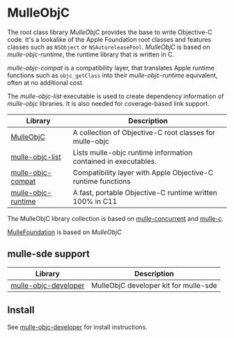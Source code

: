 # MulleObjC

The root class library *MulleObjC* provides the base to write Objective-C
code. It's a lookalike of the Apple Foundation root classes and features classes such
as `NSObject` or `NSAutoreleasePool`. *MulleObjC* is based on *mulle-objc-runtime*,
the runtime library that is written in C.

*mulle-objc-compat* is a compatibility layer, that translates Apple runtime functions
such as `objc_getClass` into their *mulle-objc-runtime* equivalent, often at no 
additional cost.

The *mulle-objc-list* executable is used to create dependency information of *mulle-objc*
libraries. It is also needed for coverage-based link support.

Library                                                            | Description 
-------------------------------------------------------------------|----------------------
[MulleObjC](//github.com/mulle-objc/MulleObjC)                     | A collection of Objective-C root classes for mulle-objc 
[mulle-objc-list](//github.com/mulle-objc/[mulle-objc-list)        | Lists mulle-objc runtime information contained in executables.
[mulle-objc-compat](//github.com/mulle-objc/mulle-objc-compat)     | Compatibility layer with Apple Objective-C runtime functions  
[mulle-objc-runtime](//github.com/mulle-objc/mulle-objc-runtime)   | A fast, portable Objective-C runtime written 100% in C11

The MulleObjC library collection is based on [mulle-concurrent](//mulle-core.github.io)
and [mulle-c](//mulle-c.github.io).

[MulleFoundation](//MulleFoundation.github.io) is based on *MulleObjC*


## mulle-sde support

Library                                                               | Description
----------------------------------------------------------------------|----------------------
[mulle-objc-developer](//github.com/mulle-objc/mulle-objc-developer)  | MulleObjC developer kit for mulle-sde 


## Install

See [mulle-objc-developer](//github.com/mulle-objc/mulle-objc-developer) for install instructions.

